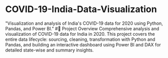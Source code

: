# COVID-19-India-Data-Visualization
"Visualization and analysis of India's COVID-19 data for 2020 using Python, Pandas, and Power BI."
#📌 Project Overview
Comprehensive analysis and visualization of COVID-19 data for India in 2020. This project covers the entire data lifecycle: sourcing, cleaning, transformation with Python and Pandas, and building an interactive dashboard using Power BI and DAX for detailed state-wise and summary insights.
